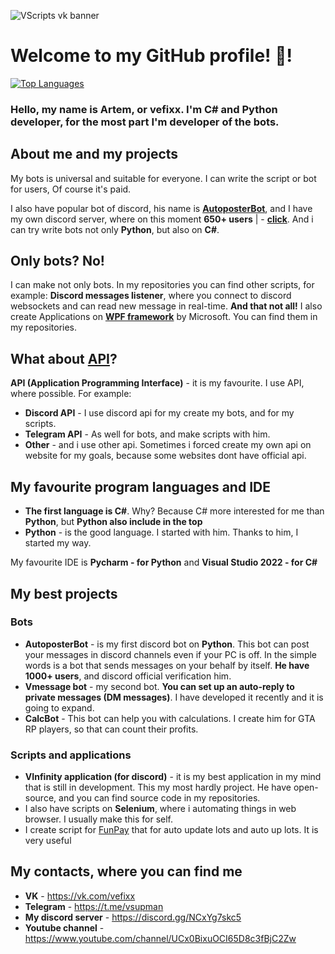 ![VScripts vk banner](https://github.com/vefixx/vefixx/assets/131001961/d876ef23-4cc6-447a-9d31-cf59586d3d3a)

# Welcome to my GitHub profile! 👋!

<a href="https://github.com/vefixx" align="left"><img src="https://github-readme-stats.vercel.app/api/top-langs/?username=vefixx&langs_count=10&title_color=0891b2&text_color=ffffff&icon_color=0891b2&bg_color=1c1917&hide_border=true&locale=en&custom_title=Top%20%Languages" alt="Top Languages" /></a>

### Hello, my name is Artem, or **vefixx**. I'm **C#** and **Python** developer, for the most part I'm **developer of the bots**.

## About me and my projects
My bots is universal and suitable for everyone. I can write the script or bot for users, Of course it's paid.

I also have popular bot of discord, his name is **[AutoposterBot](https://youtu.be/c4wnireOCho)**, and I have my own discord server, where on this moment **650+ users** | - **[click](https://discord.gg/NCxYg7skc5)**.
And i can try write bots not only **Python**, but also on **C#**.

## Only bots? No!
I can make not only bots. In my repositories you can find other scripts, for example: **Discord messages listener**, where you connect to discord websockets and can read new message in real-time.
**And that not all!** I also create Applications on **[WPF framework](https://learn.microsoft.com/en-us/dotnet/desktop/wpf/overview/?view=netdesktop-8.0)** by Microsoft. You can find them in my repositories.

## What about [API](https://en.wikipedia.org/wiki/API)?
**API (Application Programming Interface)** - it is my favourite. I use API, where possible. For example:
- **Discord API** - I use discord api for my create my bots, and for my scripts.
- **Telegram API** - As well for bots, and make scripts with him.
- **Other** - and i use other api. Sometimes i forced create my own api on website for my goals, because some websites dont have official api.

## My favourite program languages and IDE
- **The first language is C#**. Why? Because C# more interested for me than **Python**, but **Python also include in the top**
- **Python** - is the good language. I started with him. Thanks to him, I started my way.

My favourite IDE is **Pycharm - for Python** and **Visual Studio 2022 - for C#**

## My best projects
### Bots
- **AutoposterBot** - is my first discord bot on **Python**. This bot can post your messages in discord channels even if your PC is off. In the simple words is a bot that sends messages on your behalf by itself. **He have 1000+ users**, and discord official verification him.
- **Vmessage bot** - my second bot. **You can set up an auto-reply to private messages (DM messages)**. I have developed it recently and it is going to expand.
- **CalcBot** - This bot can help you with calculations. I create him for GTA RP players, so that can count their profits.

### Scripts and applications
- **VInfinity application (for discord)** - it is my best application in my mind that is still in development. This my most hardly project. He have open-source, and you can find source code in my repositories.
- I also have scripts on **Selenium**, where i automating things in web browser. I usually make this for self.
- I create script for [FunPay](https://funpay.com/) that for auto update lots and auto up lots. It is very useful

## My contacts, where you can find me
- **VK** - https://vk.com/vefixx
- **Telegram** - https://t.me/vsupman
- **My discord server** - https://discord.gg/NCxYg7skc5
- **Youtube channel** - https://www.youtube.com/channel/UCx0BixuOCI65D8c3fBjC2Zw


